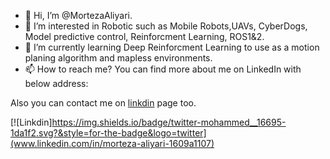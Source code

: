 - 👋 Hi, I’m @MortezaAliyari.
- 👀 I’m interested in Robotic such as Mobile Robots,UAVs, CyberDogs, Model predictive control, Reinforcment Learning, ROS1&2. 
- 🌱 I’m currently learning  Deep Reinforcment Learning to use as a motion planing algorithm and mapless environments.
- 📫 How to reach me? You can find more about me on LinkedIn with below address:

Also you can contact me on [linkdin](www.linkedin.com/in/morteza-aliyari-1609a1107) page too.

[![Linkdin]https://img.shields.io/badge/twitter-mohammed__16695-1da1f2.svg?&style=for-the-badge&logo=twitter](www.linkedin.com/in/morteza-aliyari-1609a1107) 
